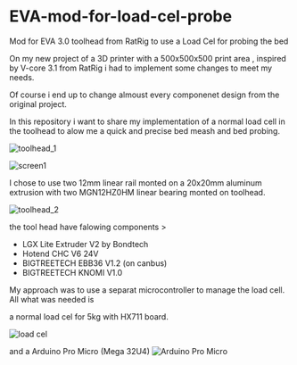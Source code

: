 # EVA-mod-for-load-cel-probe
Mod for EVA 3.0  toolhead from RatRig to use a Load Cel for probing the bed

On my new project of a 3D printer with a 500x500x500 print area , inspired by V-core 3.1 from RatRig i had to implement some changes to meet my needs. 

Of course i end up to change almoust every componenet design from the original project.  

In this repository i want to share my implementation of a normal load cell in the toolhead to alow me a quick and precise bed meash and bed probing. 


![toolhead_1](https://github.com/jesyblue/EVA-mod-for-load-cel-probe/assets/40912320/9e7450ed-edba-4923-81b9-e1f34408e90d)

![screen1](https://github.com/jesyblue/EVA-mod-for-load-cel-probe/assets/40912320/1eb21f12-e5cd-47b3-97a4-c4f1d3305c2d)


I chose to use two 12mm linear rail monted on a 20x20mm aluminum extrusion with two MGN12HZ0HM linear bearing monted on toolhead. 

![toolhead_2](https://github.com/jesyblue/EVA-mod-for-load-cel-probe/assets/40912320/66fae493-ef00-4cc3-9d34-926b695ce393)

the tool head have falowing components >


- LGX Lite Extruder V2 by Bondtech
- Hotend CHC V6 24V
- BIGTREETECH EBB36 V1.2 (on canbus)
- BIGTREETECH KNOMI V1.0

My approach was to use a separat microcontroller to manage the load cell. All what was needed is 

a normal load cel for 5kg with HX711 board.    
 
![load cel](https://github.com/jesyblue/EVA-mod-for-load-cel-probe/assets/40912320/e22c20d9-a02f-4fc5-976a-c6e34dcd9f54)

and a Arduino Pro Micro (Mega 32U4)
![Arduino Pro Micro](https://github.com/jesyblue/EVA-mod-for-load-cel-probe/assets/40912320/9284fbd1-3b00-48d9-b687-73e08f919ee1)
